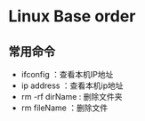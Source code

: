 # Linux Base order

## 常用命令

- ifconfig ：查看本机IP地址
- ip address ：查看本机ip地址
- rm -rf dirName : 删除文件夹
- rm fileName ：删除文件
